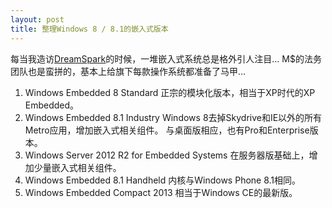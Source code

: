 ```yaml
---
layout: post
title: 整理Windows 8 / 8.1的嵌入式版本
---
```

每当我造访[DreamSpark](https://www.dreamspark.com/Student/Software-Catalog.aspx)的时候，一堆嵌入式系统总是格外引人注目…
M$的法务团队也是蛮拼的，基本上给旗下每款操作系统都准备了马甲…

1. Windows Embedded 8 Standard
  正宗的模块化版本，相当于XP时代的XP Embedded。
2. Windows Embedded 8.1 Industry
  Windows 8去掉Skydrive和IE以外的所有Metro应用，增加嵌入式相关组件。
  与桌面版相应，也有Pro和Enterprise版本。
3. Windows Server 2012 R2 for Embedded Systems
  在服务器版基础上，增加少量嵌入式相关组件。
4. Windows Embedded 8.1 Handheld
  内核与Windows Phone 8.1相同。
5. Windows Embedded Compact 2013
  相当于Windows CE的最新版。
